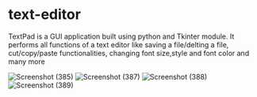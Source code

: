 # text-editor
TextPad is a GUI application built using python and Tkinter module. It performs all functions of a text editor like saving a file/delting a file, cut/copy/paste functionalities, changing font size,style and font color and many more 

![Screenshot (385)](https://user-images.githubusercontent.com/84437009/175343008-29e62bca-8414-4587-a2e3-28faf9327d43.png)
![Screenshot (387)](https://user-images.githubusercontent.com/84437009/175342946-c12324f5-3da1-434f-9270-b397c2c40756.png)
![Screenshot (388)](https://user-images.githubusercontent.com/84437009/175343075-dfa2dae2-f2dc-4b83-89b2-a31d43faede2.png)
![Screenshot (389)](https://user-images.githubusercontent.com/84437009/175343089-592880de-a848-498f-8455-b0b72dbd8aaa.png)
